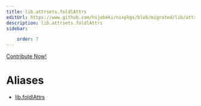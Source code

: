 ```yaml
---
title: lib.attrsets.foldlAttrs
editUrl: https://www.github.com/hsjobeki/nixpkgs/blob/migrated/lib/attrsets.nix#L484C16
description: lib.attrsets.foldlAttrs
sidebar:

    order: 7
---
```


<a href="https://www.github.com/hsjobeki/nixpkgs/blob/migrated/lib/attrsets.nix#L484C16">Contribute Now!</a>


# Aliases

- [lib.foldlAttrs](/nix-doc-comments/reference/lib/lib-foldlattrs)


